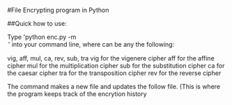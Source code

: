 #File Encrypting program in Python

##Quick how to use:

Type 'python enc.py -m <OPTION> <FILE>' into your command line, where <OPTION> can be any the following:

vig, aff, mul, ca, rev, sub, tra
vig for the vigenere cipher
aff for the affine cipher
mul for the multiplication cipher
sub for the substitution cipher
ca for the caesar cipher
tra for the transposition cipher
rev for the reverse cipher

The command makes a new file and updates the follow file. (This is where the program keeps track of the encrytion history
